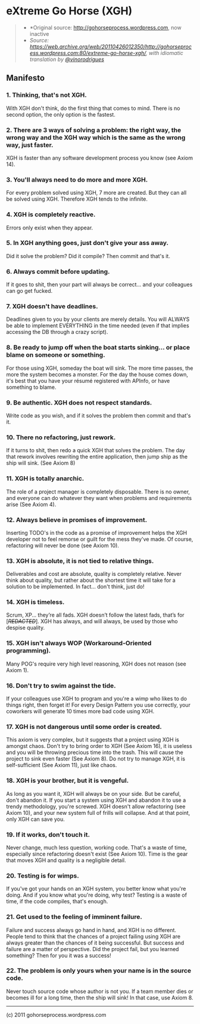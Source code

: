 # eXtreme Go Horse (XGH)

> - *Original source: http://gohorseprocess.wordpress.com, now inactive
> - *Source: https://web.archive.org/web/20110426012350/http://gohorseprocess.wordpress.com:80/extreme-go-horse-xgh/, with idiomatic translation by [@vinorodrigues](https://github.com/vinorodrigues)*

## Manifesto

### 1. Thinking, that's not XGH.

With XGH don't think, do the first thing that comes to mind. There is no second option, the only option is the fastest.

### 2. There are 3 ways of solving a problem: the right way, the wrong way and the XGH way which is the same as the wrong way, just faster.

XGH is faster than any software development process you know (see Axiom 14).

### 3. You'll always need to do more and more XGH.

For every problem solved using XGH, 7 more are created. But they can all be solved using XGH. Therefore XGH tends to the infinite.

### 4. XGH is completely reactive.

Errors only exist when they appear.

### 5. In XGH anything goes, just don't give your ass away.

Did it solve the problem? Did it compile? Then commit and that's it.

### 6. Always commit before updating.

If it goes to shit, then your part will always be correct... and your colleagues can go get fucked.

### 7. XGH doesn't have deadlines.

Deadlines given to you by your clients are merely details. You will ALWAYS be able to implement EVERYTHING in the time needed (even if that implies accessing the DB through a crazy script).

### 8. Be ready to jump off when the boat starts sinking... or place blame on someone or something.

For those using XGH, someday the boat will sink. The more time passes, the more the system becomes a monster. For the day the house comes down, it's best that you have your résumé registered with APInfo, or have something to blame.

### 9. Be authentic. XGH does not respect standards.

Write code as you wish, and if it solves the problem then commit and that's it.

### 10. There no refactoring, just rework.

If it turns to shit, then redo a quick XGH that solves the problem. The day that rework involves rewriting the entire application, then jump ship as the ship will sink. (See Axiom 8)

### 11. XGH is totally anarchic.

The role of a project manager is completely disposable. There is no owner, and everyone can do whatever they want when problems and requirements arise (See Axiom 4).

### 12. Always believe in promises of improvement.

Inserting TODO's in the code as a promise of improvement helps the XGH developer not to feel remorse or guilt for the mess they've made. Of course, refactoring will never be done (see Axiom 10).

### 13. XGH is absolute, it is not tied to relative things.

Deliverables and cost are absolute, quality is completely relative. Never think about quality, but rather about the shortest time it will take for a solution to be implemented. In fact... don't think, just do!

### 14. XGH is timeless.

Scrum, XP... they’re all fads. XGH doesn’t follow the latest fads, that’s for [~~*REDACTED*~~]. XGH has always, and will always, be used by those who despise quality.

### 15. XGH isn't always WOP (Workaround-Oriented programming).

Many POG's require very high level reasoning, XGH does not reason (see Axiom 1).

### 16. Don't try to swim against the tide.

If your colleagues use XGH to program and you're a wimp who likes to do things right, then forget it! For every Design Pattern you use correctly, your coworkers will generate 10 times more bad code using XGH.

### 17. XGH is not dangerous until some order is created.

This axiom is very complex, but it suggests that a project using XGH is amongst chaos. Don't try to bring order to XGH (See Axiom 16), it is useless and you will be throwing precious time into the trash. This will cause the project to sink even faster (See Axiom 8). Do not try to manage XGH, it is self-sufficient (See Axiom 11), just like chaos.

### 18. XGH is your brother, but it is vengeful.

As long as you want it, XGH will always be on your side. But be careful, don't abandon it. If you start a system using XGH and abandon it to use a trendy methodology, you're screwed. XGH doesn't allow refactoring (see Axiom 10), and your new system full of frills will collapse. And at that point, only XGH can save you.

### 19. If it works, don't touch it.

Never change, much less question, working code. That's a waste of time, especially since refactoring doesn't exist (See Axiom 10). Time is the gear that moves XGH and quality is a negligible detail.

### 20. Testing is for wimps.

If you've got your hands on an XGH system, you better know what you're doing. And if you know what you're doing, why test? Testing is a waste of time, if the code compiles, that's enough.

### 21. Get used to the feeling of imminent failure.

Failure and success always go hand in hand, and XGH is no different. People tend to think that the chances of a project failing using XGH are always greater than the chances of it being successful. But success and failure are a matter of perspective. Did the project fail, but you learned something? Then for you it was a success!

### 22. The problem is only yours when your name is in the source code.

Never touch source code whose author is not you. If a team member dies or becomes ill for a long time, then the ship will sink! In that case, use Axiom 8.

---

(c) 2011 gohorseprocess.wordpress.com
